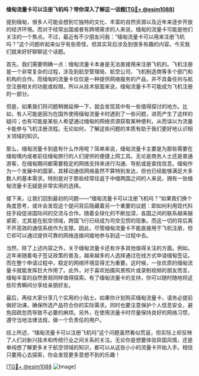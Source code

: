 **缅甸流量卡可以注册飞机吗？带你深入了解这一话题[[TG💪+ @esim1088](https://t.me/s/esim1088)]**

提到缅甸，很多人可能会想到它独特的文化、丰富的自然资源以及近年来逐步开放的经济环境。而对于经常出国或者有跨境需求的人来说，缅甸的流量卡可能是他们关注的一个焦点。不过，最近有不少朋友问我：“缅甸流量卡可以用来注册飞机吗？”这个问题听起来似乎有些奇怪，但其实背后涉及到很多有趣的内容。今天我们就来好好聊聊这个话题。

首先，我们需要明确一点：缅甸流量卡本身是无法直接用来注册飞机的。飞机注册是一个非常复杂的过程，涉及到航空管理局、航空公司、飞机制造商等多个部门和机构的合作。而缅甸的流量卡仅仅是一种提供网络服务的产品，并不具备任何与航空注册相关的功能或权限。所以从技术层面来说，缅甸流量卡不可能成为飞机注册的一部分。

但是，如果我们将问题稍微延伸一下，就会发现其中有一些值得探讨的地方。比如，有人可能是因为在国外使用缅甸流量卡时遇到了一些问题，进而产生了这样的疑问；也有可能是某些人希望通过缅甸的网络资源获取某种便利，从而误以为流量卡能参与飞机注册流程。无论如何，了解这些问题的本质有助于我们更好地认识相关领域的知识。

那么，缅甸流量卡到底有什么作用呢？简单来说，缅甸流量卡主要是为那些需要在缅甸境内或者前往缅甸旅行的人们提供的便捷上网工具。无论是商务人士还是普通游客，在缅甸期间都需要稳定的网络支持来进行沟通、导航或是查找信息。缅甸作为一个发展中的国家，其移动通信网络虽然不算特别发达，但也已经能够满足大多数人的基本需求。特别是对于那些经常往返于中缅两国之间的人来说，拥有一张缅甸流量卡无疑是非常实用的选择。

接下来，让我们回到最初的问题——“缅甸流量卡可以注册飞机吗？”如果我们换个角度思考，或许会发现这个提问背后隐藏着另一个重要的议题：即如何利用现代科技手段促进国际间的交流与合作。随着全球化的不断加深，各国之间的联系越来越紧密，尤其是在航空领域，跨国飞行已经成为司空见惯的现象。而这一切的背后离不开高效的通信系统作为支撑。因此，尽管缅甸流量卡不能直接用于飞机注册，但它却可以通过提供可靠的网络连接间接地参与到这一过程中去。

当然，除了上述内容之外，关于缅甸流量卡还有许多其他值得关注的方面。例如，近年来随着电子签证政策的普及，越来越多的人选择通过在线方式申请缅甸签证。而在整个申请过程中，稳定的网络环境显得尤为重要。这时候，一张优质的缅甸流量卡就能发挥巨大作用了。此外，对于喜欢拍摄风景照片或录制视频的朋友而言，缅甸丰富的自然景观同样值得探索。有了缅甸流量卡的支持，你可以随时随地将这些珍贵瞬间分享给亲朋好友。

最后，再给大家分享几个实用的小贴士。如果你计划购买缅甸流量卡，请务必提前做好功课，确保所选产品符合你的实际需求。同时也要注意保护个人信息安全，避免因疏忽而导致不必要的麻烦。另外，在使用流量卡时尽量保持良好的网络习惯，遵守当地法律法规，做一个负责任的用户。

综上所述，“缅甸流量卡可以注册飞机吗”这个问题虽然看似荒诞，但实际上却反映了人们对新兴技术和传统行业之间关系的关注。无论你是想要体验异国风情，还是单纯想了解更多关于航空领域的知识，都可以从这张小小的流量卡开始入手。相信只要用心去探索，你会发现更多意想不到的乐趣！

[[TG💪+ @esim1088](https://t.me/s/esim1088) ![Image](https://i.postimg.cc/4NQfJmqS/Snipaste-2025-05-13-00-14-12.png)]
